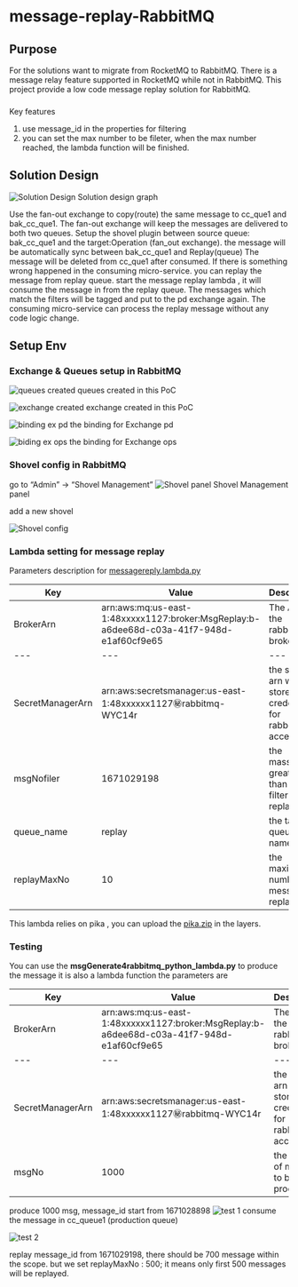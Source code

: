 # message-replay-RabbitMQ



## Purpose

For the solutions want to migrate from RocketMQ to RabbitMQ. There is a message relay feature supported in RocketMQ while not in RabbitMQ. This project provide a low code message replay solution for RabbitMQ.

### 
Key features

1. use message_id in the properties for filtering
2. you can set the max number to be fileter, when the max number reached, the lambda function will be finished.

## Solution Design

![Solution Design](./pic/Solution%20design.jpg) 
Solution design graph


Use the fan-out exchange to copy(route) the same message to cc_que1 and bak_cc_que1. The fan-out exchange will keep the messages are delivered to both two queues.
Setup the shovel plugin between source queue: bak_cc_que1 and the target:Operation (fan_out exchange). the message will be automatically sync between bak_cc_que1 and Replay(queue)
The message will be deleted from cc_que1 after consumed. If there is something wrong happened in the consuming micro-service. you can replay the message from replay queue. start the message replay lambda , it will consume the message in from the replay queue. The messages which match the filters will be tagged and put to the pd exchange again. The consuming micro-service can process the replay message without any code logic change. 


## Setup Env

### Exchange & Queues setup in RabbitMQ


![queues created](./pic/queues.jpg)
queues created in this PoC

![exchange created](./pic/exchange.jpg)
exchange created in this PoC

![binding ex pd](./pic/binding-ex-pd.jpg)
the binding for Exchange pd

![biding ex ops](./pic/binding-ex-ops.jpg)
the binding for Exchange ops

### Shovel config in RabbitMQ

go to “Admin” → “Shovel Management”
![Shovel panel](./pic/Shovel-Panel.jpg)
Shovel Management panel

add a new shovel

![Shovel config](./pic/Shovel-config.jpg)

### Lambda setting for message replay

Parameters description for [messagereply.lambda.py](https://github.com/shengbo66/message-replay-RabbitMQ/blob/main/messagereply.lambda.py)

|Key	|Value	|Description	|
|---	|---	|---	|
|BrokerArn	|arn:aws:mq:us-east-1:48xxxxx1127:broker:MsgReplay:b-a6dee68d-c03a-41f7-948d-e1af60cf9e65	|The Arn for the rabbitMQ broker	|
|---	|---	|---	|
|SecretManagerArn	|arn:aws:secretsmanager:us-east-1:48xxxxxx1127:secret:rabbitmq-WYC14r	|the secrets arn which store the credential for rabbitMQ accessing	|
|msgNofiler	|1671029198	|the massgeNo greater than this filter will be replayed	|
|queue_name	|replay	|the target queue name	|
|replayMaxNo	|10	|the maximum number of message replayed	|

This lambda relies on pika , you can upload the [pika.zip](https://github.com/shengbo66/message-replay-RabbitMQ/blob/main/pika.zip) in the layers.


### Testing

You can use the **msgGenerate4rabbitmq_python_lambda.py** to produce the message
it is also a lambda function
the parameters are 

|Key	|Value	|Description	|
|---	|---	|---	|
|BrokerArn	|arn:aws:mq:us-east-1:48xxxxxx1127:broker:MsgReplay:b-a6dee68d-c03a-41f7-948d-e1af60cf9e65	|The Arn for the rabbitMQ broker	|
|---	|---	|---	|
|SecretManagerArn	|arn:aws:secretsmanager:us-east-1:48xxxxxx1127:secret:rabbitmq-WYC14r	|the secrets arn which store the credential for rabbitMQ accessing	|
|msgNo	|1000	|the number of message to be produced	|


produce 1000 msg, message_id start from 1671028898
![test 1](./pic/testing1.jpg)
consume the message in cc_queue1 (production queue)

![test 2](./pic/testing2.jpg)

replay message_id from 1671029198, there should be 700 message within the scope. but we set replayMaxNo : 500;  it means only first 500 messages will be replayed.

